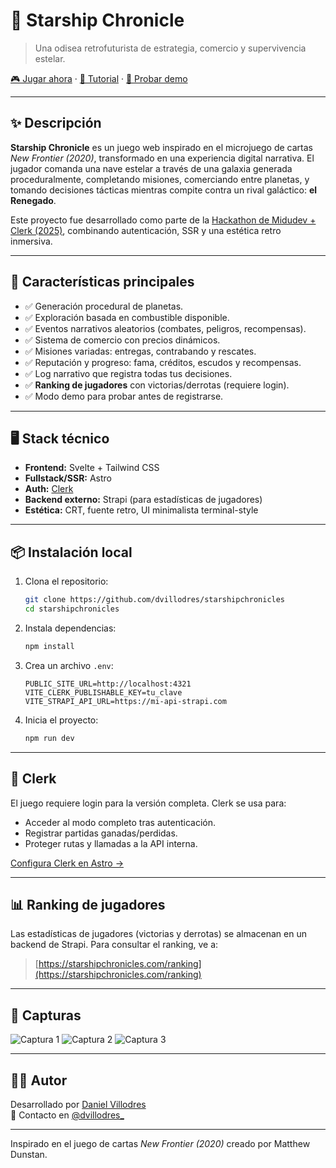 # 🌌 Starship Chronicle

> Una odisea retrofuturista de estrategia, comercio y supervivencia estelar.

[🎮 Jugar ahora](https://starshipchronicles.com) · [📄 Tutorial](https://starshipchronicles.com/tutorial) · [🧪 Probar demo](https://starshipchronicles.com/demo)

---

## ✨ Descripción

**Starship Chronicle** es un juego web inspirado en el microjuego de cartas _New Frontier (2020)_, transformado en una experiencia digital narrativa. El jugador comanda una nave estelar a través de una galaxia generada proceduralmente, completando misiones, comerciando entre planetas, y tomando decisiones tácticas mientras compite contra un rival galáctico: **el Renegado**.

Este proyecto fue desarrollado como parte de la [Hackathon de Midudev + Clerk (2025)](https://github.com/midudev/hackaton-clerk-2025/issues), combinando autenticación, SSR y una estética retro inmersiva.

---

## 🚀 Características principales

- ✅ Generación procedural de planetas.
- ✅ Exploración basada en combustible disponible.
- ✅ Eventos narrativos aleatorios (combates, peligros, recompensas).
- ✅ Sistema de comercio con precios dinámicos.
- ✅ Misiones variadas: entregas, contrabando y rescates.
- ✅ Reputación y progreso: fama, créditos, escudos y recompensas.
- ✅ Log narrativo que registra todas tus decisiones.
- ✅ **Ranking de jugadores** con victorias/derrotas (requiere login).
- ✅ Modo demo para probar antes de registrarse.

---

## 🖥️ Stack técnico

- **Frontend:** Svelte + Tailwind CSS
- **Fullstack/SSR:** Astro
- **Auth:** [Clerk](https://clerk.dev)
- **Backend externo:** Strapi (para estadísticas de jugadores)
- **Estética:** CRT, fuente retro, UI minimalista terminal-style

---

## 📦 Instalación local

1. Clona el repositorio:

   ```bash
   git clone https://github.com/dvillodres/starshipchronicles
   cd starshipchronicles
   ```

2. Instala dependencias:

   ```bash
   npm install
   ```

3. Crea un archivo `.env`:

   ```env
   PUBLIC_SITE_URL=http://localhost:4321
   VITE_CLERK_PUBLISHABLE_KEY=tu_clave
   VITE_STRAPI_API_URL=https://mi-api-strapi.com
   ```

4. Inicia el proyecto:

   ```bash
   npm run dev
   ```

---

## 🔐 Clerk

El juego requiere login para la versión completa. Clerk se usa para:

- Acceder al modo completo tras autenticación.
- Registrar partidas ganadas/perdidas.
- Proteger rutas y llamadas a la API interna.

[Configura Clerk en Astro →](https://clerk.com/docs/quickstarts/astro)

---

## 📊 Ranking de jugadores

Las estadísticas de jugadores (victorias y derrotas) se almacenan en un backend de Strapi. Para consultar el ranking, ve a:

> [https://starshipchronicles.com/ranking](https://starshipchronicles.com/ranking)

---

## 📸 Capturas

![Captura 1](https://github.com/user-attachments/assets/f9a2289c-8013-4fe8-a798-9836a877e98f)
![Captura 2](https://github.com/user-attachments/assets/607d407c-c000-4945-8336-1e83b402498d)
![Captura 3](https://github.com/user-attachments/assets/cbf1afc4-6092-49d0-959f-12d5746327f3)

---

## 👨‍🚀 Autor

Desarrollado por [Daniel Villodres](https://d-v.es)  
💬 Contacto en [@dvillodres_](https://x.com/dvillodres_)

---

Inspirado en el juego de cartas _New Frontier (2020)_ creado por Matthew Dunstan.
